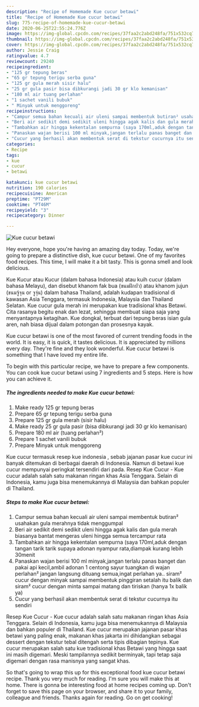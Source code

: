 ```yaml
---
description: "Recipe of Homemade Kue cucur betawi"
title: "Recipe of Homemade Kue cucur betawi"
slug: 775-recipe-of-homemade-kue-cucur-betawi
date: 2020-06-25T22:55:24.776Z
image: https://img-global.cpcdn.com/recipes/37faa2c2abd248fa/751x532cq70/kue-cucur-betawi-foto-resep-utama.jpg
thumbnail: https://img-global.cpcdn.com/recipes/37faa2c2abd248fa/751x532cq70/kue-cucur-betawi-foto-resep-utama.jpg
cover: https://img-global.cpcdn.com/recipes/37faa2c2abd248fa/751x532cq70/kue-cucur-betawi-foto-resep-utama.jpg
author: Jessie Craig
ratingvalue: 4.7
reviewcount: 29240
recipeingredient:
- "125 gr tepung beras"
- "65 gr tepung terigu serba guna"
- "125 gr gula merah sisir halu"
- "25 gr gula pasir bisa dibkurangi jadi 30 gr klo kemanisan"
- "180 ml air tuang perlahan"
- "1 sachet vanili bubuk"
- " Minyak untuk menggoreng"
recipeinstructions:
- "Campur semua bahan kecuali air uleni sampai membentuk butiran² usahakan gula merahnya tidak menggumpal"
- "Beri air sedikit demi sedikit uleni hingga agak kalis dan gula merah biasanya bantat mengeras uleni hingga semua tercampur rata"
- "Tambahkan air hingga kekentalan sempurna (saya 170ml,aduk dengan tangan tarik tarik supaya adonan nyampur rata,diampak kurang lebih 30menit"
- "Panaskan wajan berisi 100 ml minyak,jangan terlalu panas banget dan pakai api kecil,ambil adonan 1 centong sayur tuangkan di wajan perlahan² jangan langsung dituang semua,ingat perlahan ya.. siram² cucur dengan minyak sampai membentuk pinggiran setalah itu balik dan siram² cucur dengan minta sampai matang dan tiriskan (hanya 1x balik ya)"
- "Cucur yang berhasil akan membentuk serat di tekstur cucurnya itu sendiri"
categories:
- Recipe
tags:
- kue
- cucur
- betawi

katakunci: kue cucur betawi 
nutrition: 190 calories
recipecuisine: American
preptime: "PT29M"
cooktime: "PT46M"
recipeyield: "3"
recipecategory: Dinner

---
```



![Kue cucur betawi](https://img-global.cpcdn.com/recipes/37faa2c2abd248fa/751x532cq70/kue-cucur-betawi-foto-resep-utama.jpg)

Hey everyone, hope you're having an amazing day today. Today, we're going to prepare a distinctive dish, kue cucur betawi. One of my favorites food recipes. This time, I will make it a bit tasty. This is gonna smell and look delicious.

Kue Kucur atau Kucur (dalam bahasa Indonesia) atau kuih cucur (dalam bahasa Melayu), dan disebut khanom fak bua (ขนมฝักบัว) atau khanom jujun (ขนมจู้จุน or จูจุ่น) dalam bahasa Thailand, adalah kudapan tradisional di kawasan Asia Tenggara, termasuk Indonesia, Malaysia dan Thailand Selatan. Kue cucur gula merah ini merupakan kue tradisional khas Betawi. Cita rasanya begitu enak dan lezat, sehingga membuat siapa saja yang menyantapnya ketagihan. Kue dongkal, terbuat dari tepung beras isian gula aren, nah biasa dijual dalam potongan dan prosesnya kayak.

Kue cucur betawi is one of the most favored of current trending foods in the world. It is easy, it is quick, it tastes delicious. It is appreciated by millions every day. They're fine and they look wonderful. Kue cucur betawi is something that I have loved my entire life.


To begin with this particular recipe, we have to prepare a few components. You can cook kue cucur betawi using 7 ingredients and 5 steps. Here is how you can achieve it.

<!--inarticleads1-->

##### The ingredients needed to make Kue cucur betawi:

1. Make ready 125 gr tepung beras
1. Prepare 65 gr tepung terigu serba guna
1. Prepare 125 gr gula merah (sisir halu)
1. Make ready 25 gr gula pasir (bisa dibkurangi jadi 30 gr klo kemanisan)
1. Prepare 180 ml air (tuang perlahan²)
1. Prepare 1 sachet vanili bubuk
1. Prepare  Minyak untuk menggoreng


Kue cucur termasuk resep kue indonesia , sebab jajanan pasar kue cucur ini banyak ditemukan di berbagai daerah di Indonesia. Namun di betawi kue cucur mempunyai peringkat tersendiri dari pada. Resep Kue Cucur - Kue cucur adalah salah satu makanan ringan khas Asia Tenggara. Selain di Indonesia, kamu juga bisa menemukannya di Malaysia dan bahkan populer di Thailand. 

<!--inarticleads2-->

##### Steps to make Kue cucur betawi:

1. Campur semua bahan kecuali air uleni sampai membentuk butiran² usahakan gula merahnya tidak menggumpal
1. Beri air sedikit demi sedikit uleni hingga agak kalis dan gula merah biasanya bantat mengeras uleni hingga semua tercampur rata
1. Tambahkan air hingga kekentalan sempurna (saya 170ml,aduk dengan tangan tarik tarik supaya adonan nyampur rata,diampak kurang lebih 30menit
1. Panaskan wajan berisi 100 ml minyak,jangan terlalu panas banget dan pakai api kecil,ambil adonan 1 centong sayur tuangkan di wajan perlahan² jangan langsung dituang semua,ingat perlahan ya.. siram² cucur dengan minyak sampai membentuk pinggiran setalah itu balik dan siram² cucur dengan minta sampai matang dan tiriskan (hanya 1x balik ya)
1. Cucur yang berhasil akan membentuk serat di tekstur cucurnya itu sendiri


Resep Kue Cucur - Kue cucur adalah salah satu makanan ringan khas Asia Tenggara. Selain di Indonesia, kamu juga bisa menemukannya di Malaysia dan bahkan populer di Thailand. Kue cucur merupakan jajanan pasar khas betawi yang paling enak, makanan khas jakarta ini dihidangkan sebagai dessert dengan tekstur tebal ditengah serta tipis dibagian tepinya. Kue cucur merupakan salah satu kue tradisional khas Betawi yang hingga saat ini masih digemari. Meski tampilannya sedikit berminyak, tapi tetap saja digemari dengan rasa manisnya yang sangat khas. 

So that's going to wrap this up for this exceptional food kue cucur betawi recipe. Thank you very much for reading. I'm sure you will make this at home. There is gonna be interesting food at home recipes coming up. Don't forget to save this page on your browser, and share it to your family, colleague and friends. Thanks again for reading. Go on get cooking!
